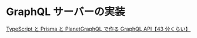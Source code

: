 # GraphQL サーバーの実装

[TypeScript と Prisma と PlanetGraphQL で作る GraphQL API【43 分くらい】](https://zenn.dev/dekimasoon/articles/31f4a740f670af)
